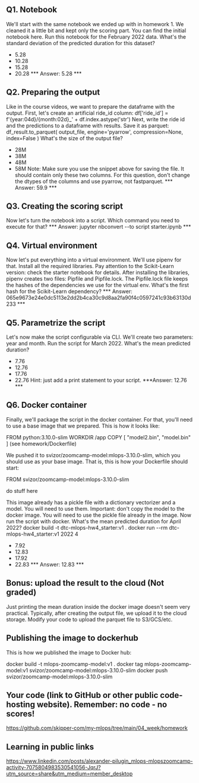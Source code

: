 ## Q1. Notebook
We'll start with the same notebook we ended up with in homework 1. We cleaned it a little bit and kept only the scoring part. You can find the initial notebook here. Run this notebook for the February 2022 data. What's the standard deviation of the predicted duration for this dataset?
- 5.28
- 10.28
- 15.28
- 20.28
*** Answer: 5.28 *** 


## Q2. Preparing the output
Like in the course videos, we want to prepare the dataframe with the output. First, let's create an artificial ride_id column:
df['ride_id'] = f'{year:04d}/{month:02d}_' + df.index.astype('str')
Next, write the ride id and the predictions to a dataframe with results. Save it as parquet:
df_result.to_parquet(
    output_file,
    engine='pyarrow',
    compression=None,
    index=False
)
What's the size of the output file?
- 28M
- 38M
- 48M
- 58M
Note: Make sure you use the snippet above for saving the file. It should contain only these two columns. For this question, don't change the dtypes of the columns and use pyarrow, not fastparquet.
*** Answer: 59.9  *** 


## Q3. Creating the scoring script
Now let's turn the notebook into a script. Which command you need to execute for that?
*** Answer: jupyter nbconvert --to script starter.ipynb ***


## Q4. Virtual environment
Now let's put everything into a virtual environment. We'll use pipenv for that. Install all the required libraries. Pay attention to the Scikit-Learn version: check the starter notebook for details. After installing the libraries, pipenv creates two files: Pipfile and Pipfile.lock. The Pipfile.lock file keeps the hashes of the dependencies we use for the virtual env. What's the first hash for the Scikit-Learn dependency?
*** Answer: 065e9673e24e0dc5113e2dd2b4ca30c9d8aa2fa90f4c0597241c93b63130d233 ***


## Q5. Parametrize the script
Let's now make the script configurable via CLI. We'll create two parameters: year and month. Run the script for March 2022. What's the mean predicted duration?
- 7.76
- 12.76
- 17.76
- 22.76
Hint: just add a print statement to your script.
***Answer: 12.76 ***


## Q6. Docker container
Finally, we'll package the script in the docker container. For that, you'll need to use a base image that we prepared. This is how it looks like:

FROM python:3.10.0-slim
WORKDIR /app
COPY [ "model2.bin", "model.bin" ]
(see homework/Dockerfile)

We pushed it to svizor/zoomcamp-model:mlops-3.10.0-slim, which you should use as your base image. That is, this is how your Dockerfile should start:

FROM svizor/zoomcamp-model:mlops-3.10.0-slim

do stuff here

This image already has a pickle file with a dictionary vectorizer and a model. You will need to use them. Important: don't copy the model to the docker image. You will need to use the pickle file already in the image. Now run the script with docker. What's the mean predicted duration for April 2022?
docker build -t dtc-mlops-hw4_starter:v1 .
docker run --rm dtc-mlops-hw4_starter:v1 2022 4

- 7.92
- 12.83
- 17.92
- 22.83
*** Answer: 12.83 ***

## Bonus: upload the result to the cloud (Not graded)
Just printing the mean duration inside the docker image doesn't seem very practical. Typically, after creating the output file, we upload it to the cloud storage. Modify your code to upload the parquet file to S3/GCS/etc.

## Publishing the image to dockerhub
This is how we published the image to Docker hub:

docker build -t mlops-zoomcamp-model:v1 .
docker tag mlops-zoomcamp-model:v1 svizor/zoomcamp-model:mlops-3.10.0-slim
docker push svizor/zoomcamp-model:mlops-3.10.0-slim

## Your code (link to GitHub or other public code-hosting website). Remember: no code - no scores!
https://github.com/skipper-com/my-mlops/tree/main/04_week/homework


## Learning in public links
https://www.linkedin.com/posts/alexander-pilugin_mlops-mlopszoomcamp-activity-7075804983530541056-JqrJ?utm_source=share&utm_medium=member_desktop
